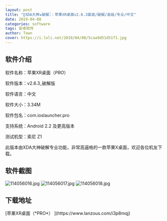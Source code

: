 ```yaml
---
layout: post
title: "〖XDA大神★破解〗：苹果XR桌面v2.6.3直装/破解/高级/专业/中文"
date: 2019-04-08
categories: software
tags: 安卓软件
author: Town
cover: https://i.loli.net/2019/04/08/5caa9d51d51f1.jpg
---
```


## 软件介绍

软件名称：苹果XR桌面（*PRO*）

软件版本：v2.6.3_破解版

软件语言：中文

软件大小：3.34M

软件包名：com.ioslauncher.pro

支持系统：Android 2.2 及更高版本

测试机型：索尼 Z1 

此版本由XDA大神破解专业功能，非常高逼格的一款苹果X桌面，欢迎各位机友下载。

## 软件截图

![114056016.jpg](https://i.loli.net/2019/04/08/5caa9d51d51f1.jpg)
![114056017.jpg](https://i.loli.net/2019/04/08/5caa9d5287d72.jpg)
![114056018.jpg](https://i.loli.net/2019/04/08/5caa9d530616e.jpg)

## 下载地址

<span id="psd">
[苹果XR桌面（*PRO*） ](https://www.lanzous.com/i3p8mqj)  
</span>

